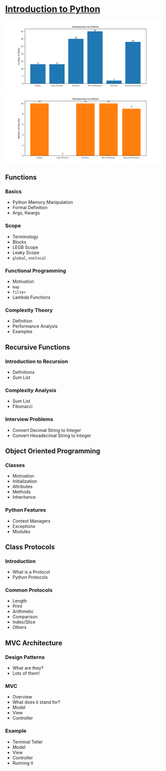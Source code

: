 # [Introduction to Python](https://byteacademyco.github.io/Introduction-To-Python/#/)

![Intro to Python Slides](docs/slides_info.png)
![Intro to Python Exercises](exercises/exercise_info.png)

## Functions
### Basics
* Python Memory Manipulation
* Formal Definition
* Args, Kwargs
### Scope
* Terminology
* Blocks
* LEGB Scope
* Leaky Scope
* `global`, `nonlocal`
### Functional Programming
* Motivation
* `map`
* `filter`
* Lambda Functions
### Complexity Theory
* Definition
* Performance Analysis
* Examples

## Recursive Functions
### Introduction to Recursion
* Definitions
* Sum List
### Complexity Analysis
* Sum List
* Fibonacci
### Interview Problems
* Convert Decimal String to Integer
* Convert Hexadecimal String to Integer

## Object Oriented Programming
### Classes
* Motivation
* Initialization
* Attributes
* Methods
* Inheritance
### Python Features
* Context Managers
* Exceptions
* Modules

## Class Protocols
### Introduction
* What is a Protocol
* Python Protocols
### Common Protocols
* Length
* Print
* Arithmetic
* Comparison
* Index/Slice
* Others

## MVC Architecture
### Design Patterns
* What are they?
* Lots of them!
### MVC
* Overview
* What does it stand for?
* Model
* View
* Controller
### Example
* Terminal Teller
* Model
* View
* Controller
* Running it
